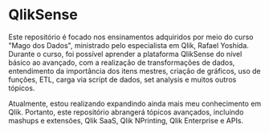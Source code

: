 # QlikSense

Este repositório é focado nos ensinamentos adquiridos por meio do curso "Mago dos Dados", ministrado pelo especialista em Qlik, Rafael Yoshida. Durante o curso, foi possível aprender a plataforma QlikSense do nível básico ao avançado, com a realização de transformações de dados, entendimento da importância dos itens mestres, criação de gráficos, uso de funções, ETL, carga via script de dados, set analysis e muitos outros tópicos.

Atualmente, estou realizando expandindo ainda mais meu conhecimento em Qlik. Portanto, este repositório abrangerá tópicos avançados, incluindo mashups e extensões, Qlik SaaS, Qlik NPrinting, Qlik Enterprise e APIs.
